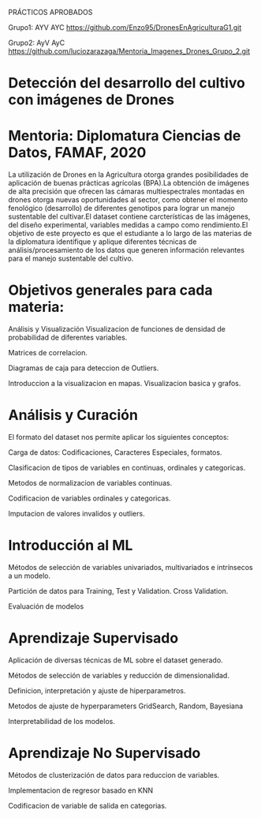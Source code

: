PRÁCTICOS APROBADOS


Grupo1:
AYV
AYC
https://github.com/Enzo95/DronesEnAgriculturaG1.git



Grupo2:
AyV
AyC
https://github.com/luciozarazaga/Mentoria_Imagenes_Drones_Grupo_2.git


# Detección del desarrollo del cultivo con imágenes de Drones
# Mentoria: Diplomatura Ciencias de Datos, FAMAF, 2020
La utilización de Drones en la Agricultura otorga grandes posibilidades de aplicación de buenas prácticas agrícolas (BPA).La obtención de 
imágenes de alta precisión que ofrecen las cámaras multiespectrales montadas en drones otorga nuevas oportunidades al sector, como 
obtener el momento fenológico (desarrollo) de diferentes genotipos para lograr un manejo sustentable del cultivar.El dataset contiene carcterísticas de las imágenes, del diseño experimental, variables medidas a campo como rendimiento.El objetivo
de este proyecto es que el estudiante a lo largo de las materias de la diplomatura identifique y aplique diferentes técnicas de 
análisis/procesamiento de los datos que generen información relevantes para el manejo sustentable del cultivo.

# Objetivos generales para cada materia:
Análisis y Visualización
Visualizacion de funciones de densidad de probabilidad de diferentes variables.

Matrices de correlacion.

Diagramas de caja para deteccion de Outliers.

Introduccion a la visualizacion en mapas.
Visualizacion basica y grafos.

# Análisis y Curación
El formato del dataset nos permite aplicar los siguientes conceptos:

Carga de datos: Codificaciones, Caracteres Especiales, formatos.

Clasificacion de tipos de variables en continuas, ordinales y categoricas.

Metodos de normalizacion de variables continuas.

Codificacion de variables ordinales y categoricas.

Imputacion de valores invalidos y outliers.


# Introducción al ML

Métodos de selección de variables univariados, multivariados e intrínsecos a un modelo.

Partición de datos para Training, Test y Validation. Cross Validation.

Evaluación de modelos

# Aprendizaje Supervisado
Aplicación de diversas técnicas de ML sobre el dataset generado.

Métodos de selección de variables y reducción de dimensionalidad.

Definicion, interpretación y ajuste de hiperparametros.

Metodos de ajuste de hyperparameters GridSearch, Random, Bayesiana

Interpretabilidad de los modelos.

# Aprendizaje No Supervisado
Métodos de clusterización de datos para reduccion de variables.

Implementacion de regresor basado en KNN

Codificacion de variable de salida en categorias.

